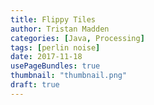 ```yaml
---
title: Flippy Tiles
author: Tristan Madden
categories: [Java, Processing]
tags: [perlin noise]
date: 2017-11-18
usePageBundles: true
thumbnail: "thumbnail.png"
draft: true
---
```

<!-- 
Simple animation of tiles flipping. They can flip randomly or they can be flipped by applying Perlin Noise. 

<div class="iframe-wrapper-16-9">
  <iframe src="https://www.youtube.com/embed/70bdFZgcBqQ?feature=oembed"></iframe>
</div>
<br>
<div class="iframe-wrapper-16-9">
  <iframe src="https://www.youtube.com/embed/hlYPeNW_JGc?feature=oembed"></iframe>
</div>
<br>
<div class="iframe-wrapper-16-9">
  <iframe src="https://www.youtube.com/embed/u1msFUOJuv8?feature=oembed"></iframe>
</div>
<br>
<div class="iframe-wrapper-16-9">
  <iframe src="https://www.youtube.com/embed/wEW7MrMvir8?feature=oembed"></iframe>
</div>

<h2><a href="https://github.com/Trimad/Flippy_Thing" target="_blank">GitHub Repository</a></h2> -->
